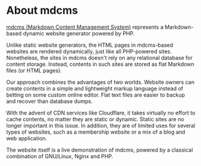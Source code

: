 # About mdcms

[mdcms (Markdown Content Management System)](https://github.com/cwchentw/mdcms) represents a Markdown-based dynamic website generator powered by PHP.

Unlike static website generators, the HTML pages in mdcms-based websites are rendered dynamically, just like all PHP-powered sites. Nonetheless, the sites in mdcms doesn't rely on any relational database for content storage. Instead, contents in such sites are stored as flat Markdown files (or HTML pages).

Our approach combines the advantages of two worlds. Website owners can create contents in a simple and lightweight markup language instead of betting on some custom online editor. Flat text files are easier to backup and recover than database dumps.

With the advent of CDN services like Cloudflare, it takes virtually no effort to cache contents, no matter they are static or dynamic. Static sites are no longer important in this issue. In addition, they are of limited uses for several types of websites, such as a membership website or a mix of a blog and web application.

The website itself is a live demonstration of mdcms, powered by a classical combination of GNU/Linux, Nginx and PHP.
